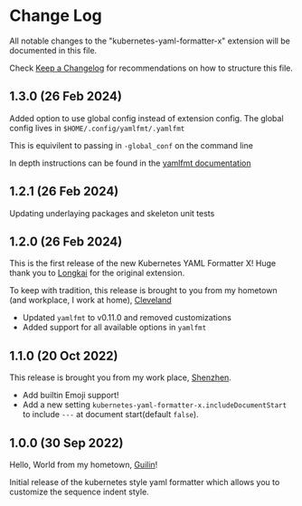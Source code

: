 # Change Log

All notable changes to the "kubernetes-yaml-formatter-x" extension will be documented in this file.

Check [Keep a Changelog](http://keepachangelog.com/) for recommendations on how to structure this file.

## 1.3.0 (26 Feb 2024)

Added option to use global config instead of extension config.
The global config lives in `$HOME/.config/yamlfmt/.yamlfmt`

This is equivilent to passing in `-global_conf` on the command line

In depth instructions can be found in the [yamlfmt documentation](https://github.com/google/yamlfmt/blob/main/docs/config-file.md)

## 1.2.1 (26 Feb 2024)

Updating underlaying packages and skeleton unit tests

## 1.2.0 (26 Feb 2024)

This is the first release of the new Kubernetes YAML Formatter X!
Huge thank you to [Longkai](https://github.com/longkai) for the original extension.

To keep with tradition, this release is brought to you from my hometown (and workplace, I work at home), [Cleveland](https://en.wikipedia.org/wiki/Cleveland)

- Updated `yamlfmt` to v0.11.0 and removed customizations
- Added support for all available options in `yamlfmt`

## 1.1.0 (20 Oct 2022)

This release is brought you from my work place, [Shenzhen](https://en.wikipedia.org/wiki/Shenzhen).

- Add builtin Emoji support!
- Add a new setting `kubernetes-yaml-formatter-x.includeDocumentStart` to include `---` at document start(default `false`).

## 1.0.0 (30 Sep 2022)

Hello, World from my hometown, [Guilin](https://en.wikipedia.org/wiki/Guilin)!

Initial release of the kubernetes style yaml formatter which allows you to customize the sequence indent style.

